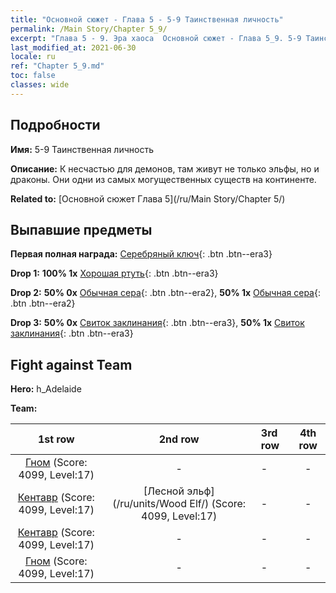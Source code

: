 ```yaml
---
title: "Основной сюжет - Глава 5 - 5-9 Таинственная личность"
permalink: /Main Story/Chapter 5_9/
excerpt: "Глава 5 - 9. Эра хаоса  Основной сюжет - Глава 5_9. 5-9 Таинственная личность"
last_modified_at: 2021-06-30
locale: ru
ref: "Chapter 5_9.md"
toc: false
classes: wide
---
```


## Подробности

 **Имя:** 5-9 Таинственная личность

 **Описание:** К несчастью для демонов, там живут не только эльфы, но и драконы. Они одни из самых могущественных существ на континенте.

 **Related to:** [Основной сюжет Глава 5](/ru/Main Story/Chapter 5/)

## Выпавшие предметы

 **Первая полная награда:** [Серебряный ключ](/ItemsRU/con_693/){: .btn .btn--era3}

 **Drop 1:** **100% 1x** [Хорошая ртуть](/ItemsRU/mat_14/){: .btn .btn--era3}

 **Drop 2:** **50% 0x** [Обычная сера](/ItemsRU/mat_9/){: .btn .btn--era2}, **50% 1x** [Обычная сера](/ItemsRU/mat_9/){: .btn .btn--era2}

 **Drop 3:** **50% 0x** [Свиток заклинания](/ItemsRU/con_694/){: .btn .btn--era3}, **50% 1x** [Свиток заклинания](/ItemsRU/con_694/){: .btn .btn--era3}


## Fight against Team
 **Hero:** h_Adelaide

 **Team:**


  | 1st row | 2nd row | 3rd row | 4th row |
  |:----:|:----:|:----|:----:|
  | [Гном](/ru/units/Dwarf/) (Score: 4099, Level:17)  | - | - | - |
  | [Кентавр](/ru/units/Centaur/) (Score: 4099, Level:17)  | [Лесной эльф](/ru/units/Wood Elf/) (Score: 4099, Level:17)  | - | - |
  | [Кентавр](/ru/units/Centaur/) (Score: 4099, Level:17)  | - | - | - |
  | [Гном](/ru/units/Dwarf/) (Score: 4099, Level:17)  | - | - | - |


